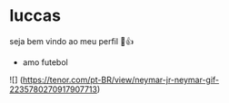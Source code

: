 
# luccas
seja bem vindo ao meu perfil 
🥇👍
- amo futebol 

![] (https://tenor.com/pt-BR/view/neymar-jr-neymar-gif-2235780270917907713)
